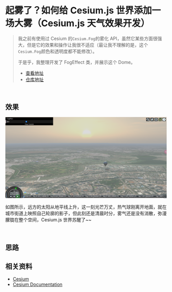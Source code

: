 # 起雾了？如何给 Cesium.js 世界添加一场大雾（Cesium.js 天气效果开发）

> 我之前有使用过 Cesium 的`Cesium.Fog`的雾化 API，虽然它某些方面很强大，但是它的效果和操作让我很不适应（最让我不理解的是，这个`Cesium.Fog`颜色和透明度都不能修改）。
>
> 于是乎，我整理开发了 FogEffect 类，并展示这个 Dome。
>
> - [查看地址](https://cesium-fog-effect.vercel.app/)
> - [仓库地址](https://github.com/WaterSeeding/CesiumFogEffect)

<br />

## 效果

![大雾天气](./md/1.png)

如图所示，远方的太阳从地平线上升，这一刻光芒万丈，热气球刚离开地面，就在城市街道上映照自己轮廓的影子，但此刻还是清晨时分，雾气还是没有消散，弥漫朦胧在整个空间，Cesium.js 世界苏醒了~~

<br />

## 思路

> 

## 相关资料

- [Cesium](https://cesium.com/)
- [Cesium Documentation](https://cesium.com/docs/)
